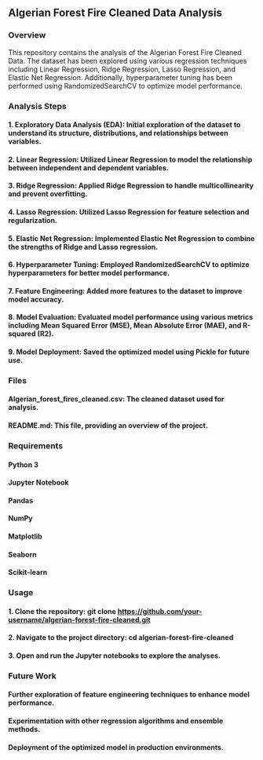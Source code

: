 ## Algerian Forest Fire Cleaned Data Analysis

### Overview
This repository contains the analysis of the Algerian Forest Fire Cleaned Data. The dataset has been explored using various regression techniques including Linear Regression, Ridge Regression, Lasso Regression, and Elastic Net Regression. Additionally, hyperparameter tuning has been performed using RandomizedSearchCV to optimize model performance.

### Analysis Steps
#### 1. Exploratory Data Analysis (EDA): Initial exploration of the dataset to understand its structure, distributions, and relationships between variables.
#### 2. Linear Regression: Utilized Linear Regression to model the relationship between independent and dependent variables.
#### 3. Ridge Regression: Applied Ridge Regression to handle multicollinearity and prevent overfitting.
#### 4. Lasso Regression: Utilized Lasso Regression for feature selection and regularization.
#### 5. Elastic Net Regression: Implemented Elastic Net Regression to combine the strengths of Ridge and Lasso regression.
#### 6. Hyperparameter Tuning: Employed RandomizedSearchCV to optimize hyperparameters for better model performance.
#### 7. Feature Engineering: Added more features to the dataset to improve model accuracy.
#### 8. Model Evaluation: Evaluated model performance using various metrics including Mean Squared Error (MSE), Mean Absolute Error (MAE), and R-squared (R2).
#### 9. Model Deployment: Saved the optimized model using Pickle for future use.

### Files
#### Algerian_forest_fires_cleaned.csv: The cleaned dataset used for analysis.
#### README.md: This file, providing an overview of the project.

### Requirements
#### Python 3
#### Jupyter Notebook
#### Pandas
#### NumPy
#### Matplotlib
#### Seaborn
#### Scikit-learn

### Usage
#### 1. Clone the repository: git clone https://github.com/your-username/algerian-forest-fire-cleaned.git
#### 2. Navigate to the project directory: cd algerian-forest-fire-cleaned
#### 3. Open and run the Jupyter notebooks to explore the analyses.

### Future Work
#### Further exploration of feature engineering techniques to enhance model performance.
#### Experimentation with other regression algorithms and ensemble methods.
#### Deployment of the optimized model in production environments.

